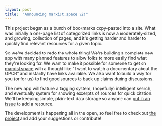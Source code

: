 ```yaml
---
layout: post
title:  "Announcing marxist.space v2!"
---
```


This project began as a bunch of bookmarks copy-pasted into a site.
What was initially a one-page list of categorized links is now a moderately-sized,
and growing, collection of pages, and it's getting harder and harder to quickly
find relevant resources for a given topic.

So we've decided to redo the whole thing!
We're building a complete new app with many planned features to allow folks to
more easily find what they're looking for. We want to make it possible for
someone to get on [marxist.space](https://marxist.space) with a thought like
"I want to watch a documentary about the GPCR" and instantly have links
available. We also want to build a way for you (or for us) to find good
sources to back up claims during discussions.

The new app will feature a tagging system, (hopefully) intelligent search,
and eventually system for showing excerpts of sources for quick citation.
We'll be keeping simple, plain-text data storage so anyone can
[put in an issue](https://github.com/marxism/marxist.space/issues) to add
a resource.

The development is happening all in the open, so feel free to check out
[the project](https://github.com/marxism/marxist.space/projects/1) and add
your suggestions or contribute!